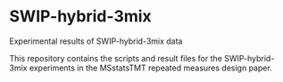 # SWIP-hybrid-3mix
Experimental results of SWIP-hybrid-3mix data

This repository contains the scripts and result files for the SWIP-hybrid-3mix experiments in the MSstatsTMT repeated measures design paper.
